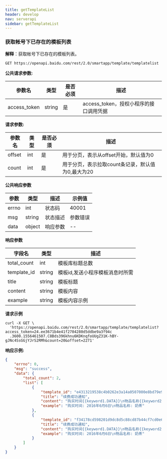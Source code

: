 ```yaml
---
title: getTemplateList
header: develop
nav: serverapi
sidebar: getTemplateList
---
```

  
### 获取帐号下已存在的模板列表

**解释**：获取帐号下已存在的模板列表。


```
GET https://openapi.baidu.com/rest/2.0/smartapp/template/templatelist
```
**公共请求参数:**

参数名 | 类型 | 是否必须 | 描述
----- |-----| ------| -----
access_token |string | 是 | access_token，授权小程序的接口调用凭据 

**请求参数:**

参数名 | 类型 | 是否必须 | 描述
----- |-----| ------| -----
offset | int | 是 | 用于分页，表示从offset开始，默认值为0
count | int | 是 | 用于分页，表示拉取count条记录，默认值为0,最大为20

**公共响应参数** 

|参数|类型|描述|示例值|
|--|--|--|--|
|errno|int|状态码|40001|
|msg|string|状态描述|参数错误|
|data|object|响应参数|--|

**响应参数** 

字段名 | 类型  | 描述
----- |-----| -----
total_count | int| 模板库标题总数
template_id |string | 模板id,发送小程序模板消息时所需
title |string | 模板标题
content |string | 模板内容
example |string | 模板内容示例

**请求示例**

```shell
curl -X GET \
  'https://openapi.baidu.com/rest/2.0/smartapp/template/templatelist?access_token=24.ee3671b4e41f2704280d5ddbe9a3f94c
  .3600.1556461507.C8Bds396khnu6KDKnqfoUUgZ31K-hBY-gJNc4SsGGjYJrS2RMh&count=20&offset=2271'
```



**响应示例:**

```json
{
    "errno": 0,
    "msg": "success",
    "data": {
        "total_count": 2,
        "list": [
            {
                "template_id": "e4313219538c4b0262e3a14a0507000e8bd79e9PTPAz",
                "title": "续费成功通知",
                "content": "购买时间{{keyword1.DATA}}\n物品名称{{keyword2.DATA}}",
                "example": "购买时间: 2016年6月6日\n物品名称: 奶茶"
            },
            {
                "template_id": "f34178cd598201d9dc8d5c88cd87b44cf7cd0e64d90Y",
                "title": "续费成功通知",
                "content": "购买时间{{keyword1.DATA}}\n物品名称{{keyword2.DATA}}",
                "example": "购买时间: 2016年6月6日\n物品名称: 奶茶"
            }
        ]
    }
}
```
